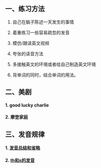 ## 一、练习方法

1. 自己在脑子陈述一天发生的事情

2. 着重练习一些容易疏忽的发音

3. 模仿/跟读英文视频

4. 夸张的读音方法

5. 多接触英文的环境或者给自己制造英文环境

6. 背单词的同时，结合单词的用法。

## 二、美剧

#### 1. good lucky charlie

#### 2. 摩登家庭

## 三、发音规律

#### 1. [发音总结和省略](发音总结和省略.txt)

#### 2. [th和s的发音](th和s的发音.txt)